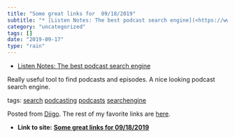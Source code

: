 ```yaml
---
title: "Some great links for  09/18/2019"
subtitle: "* [Listen Notes: The best podcast search engine](<https://www.listennotes.com>)"
category: "uncategorized"
tags: []
date: "2019-09-17"
type: "rain"
---
```

* [Listen Notes: The best podcast search engine](<https://www.listennotes.com>)

Really useful tool to find podcasts and episodes. A nice looking podcast
search engine.

tags: [search](<https://www.diigo.com/user/pitosalas/search>)
[podcasting](<https://www.diigo.com/user/pitosalas/podcasting>)
[podcasts](<https://www.diigo.com/user/pitosalas/podcasts>)
[searchengine](<https://www.diigo.com/user/pitosalas/searchengine>)

Posted from [Diigo](<https://www.diigo.com>). The rest of my favorite links
are [here](<https://www.diigo.com/user/pitosalas>).


* **Link to site:** **[Some great links for  09/18/2019](None)**